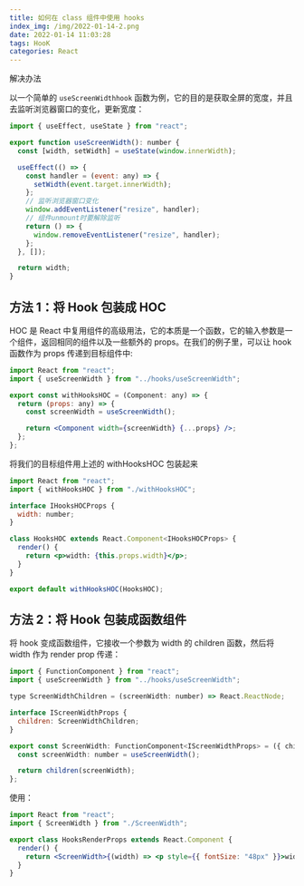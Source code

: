 ```yaml
---
title: 如何在 class 组件中使用 hooks
index_img: /img/2022-01-14-2.png
date: 2022-01-14 11:03:28
tags: HooK
categories: React
---
```


解决办法

以一个简单的 `useScreenWidthhook` 函数为例，它的目的是获取全屏的宽度，并且去监听浏览器窗口的变化，更新宽度：

```jsx
import { useEffect, useState } from "react";

export function useScreenWidth(): number {
  const [width, setWidth] = useState(window.innerWidth);

  useEffect(() => {
    const handler = (event: any) => {
      setWidth(event.target.innerWidth);
    };
    // 监听浏览器窗口变化
    window.addEventListener("resize", handler);
    // 组件unmount时要解除监听
    return () => {
      window.removeEventListener("resize", handler);
    };
  }, []);

  return width;
}
```

## 方法 1：将 Hook 包装成 HOC

HOC 是 React 中复用组件的高级用法，它的本质是一个函数，它的输入参数是一个组件，返回相同的组件以及一些额外的 props。在我们的例子里，可以让 hook 函数作为 props 传递到目标组件中:

```jsx
import React from "react";
import { useScreenWidth } from "../hooks/useScreenWidth";

export const withHooksHOC = (Component: any) => {
  return (props: any) => {
    const screenWidth = useScreenWidth();

    return <Component width={screenWidth} {...props} />;
  };
};
```

将我们的目标组件用上述的 withHooksHOC 包装起来

```jsx
import React from "react";
import { withHooksHOC } from "./withHooksHOC";

interface IHooksHOCProps {
  width: number;
}

class HooksHOC extends React.Component<IHooksHOCProps> {
  render() {
    return <p>width: {this.props.width}</p>;
  }
}

export default withHooksHOC(HooksHOC);
```

## 方法 2：将 Hook 包装成函数组件

将 hook 变成函数组件，它接收一个参数为 width 的 children 函数，然后将 width 作为 render prop 传递：

```jsx
import { FunctionComponent } from "react";
import { useScreenWidth } from "../hooks/useScreenWidth";

type ScreenWidthChildren = (screenWidth: number) => React.ReactNode;

interface IScreenWidthProps {
  children: ScreenWidthChildren;
}

export const ScreenWidth: FunctionComponent<IScreenWidthProps> = ({ children }) => {
  const screenWidth: number = useScreenWidth();

  return children(screenWidth);
};
```

使用：

```jsx
import React from "react";
import { ScreenWidth } from "./ScreenWidth";

export class HooksRenderProps extends React.Component {
  render() {
    return <ScreenWidth>{(width) => <p style={{ fontSize: "48px" }}>width: {width}</p>}</ScreenWidth>;
  }
}
```
